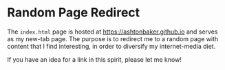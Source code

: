 # Random Page Redirect

The `index.html` page is hosted at https://ashtonbaker.github.io and serves as my new-tab page. The purpose is to redirect me to a random page with content that I find interesting, in order to diversify my internet-media diet.

If you have an idea for a link in this spirit, please let me know!
